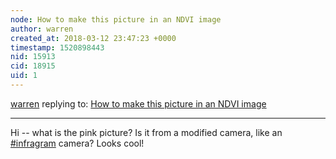 ```yaml
---
node: How to make this picture in an NDVI image
author: warren
created_at: 2018-03-12 23:47:23 +0000
timestamp: 1520898443
nid: 15913
cid: 18915
uid: 1
---
```




[warren](../profile/warren) replying to: [How to make this picture in an NDVI image](../notes/Davide_Ferrante/03-10-2018/how-to-do-x)

----
Hi -- what is the pink picture? Is it from a modified camera, like an [#infragram](/tag/infragram) camera? Looks cool!